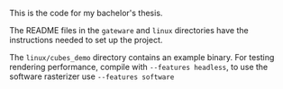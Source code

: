This is the code for my bachelor's thesis.

The README files in the `gateware` and `linux` directories have the instructions needed to set up
the project.

The `linux/cubes_demo` directory contains an example binary. For testing rendering performance, compile with
`--features headless`, to use the software rasterizer use `--features software`